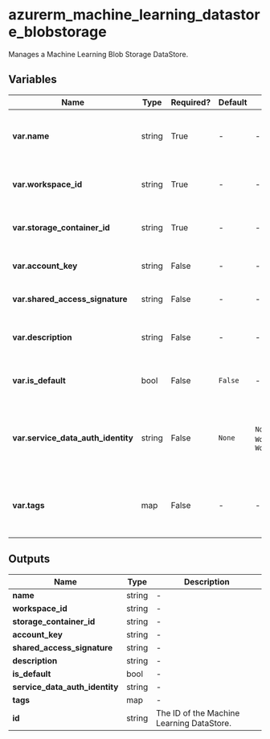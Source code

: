 # azurerm_machine_learning_datastore_blobstorage

Manages a Machine Learning Blob Storage DataStore.

## Variables

| Name | Type | Required? |  Default  |  possible values |  Description |
| ---- | ---- | --------- |  ----------- | ----------- | ----------- |
| **var.name** | string | True | -  |  -  |  The name of the Machine Learning DataStore. Changing this forces a new Machine Learning DataStore to be created. | 
| **var.workspace_id** | string | True | -  |  -  |  The ID of the Machine Learning Workspace. Changing this forces a new Machine Learning DataStore to be created. | 
| **var.storage_container_id** | string | True | -  |  -  |  The ID of the Storage Account Container. Changing this forces a new Machine Learning DataStore to be created. | 
| **var.account_key** | string | False | -  |  -  |  The access key of the Storage Account. Conflicts with `shared_access_signature`. | 
| **var.shared_access_signature** | string | False | -  |  -  |  The Shared Access Signature of the Storage Account. Conflicts with `account_key`. | 
| **var.description** | string | False | -  |  -  |  Text used to describe the asset. Changing this forces a new Machine Learning DataStore to be created. | 
| **var.is_default** | bool | False | `False`  |  -  |  Specifies whether this Machines Learning DataStore is the default for the Workspace. Defaults to `false`. | 
| **var.service_data_auth_identity** | string | False | `None`  |  `None`, `WorkspaceSystemAssignedIdentity`, `WorkspaceUserAssignedIdentity`  |  Specifies which identity to use when retrieving data from the specified source. Defaults to `None`. Possible values are `None`, `WorkspaceSystemAssignedIdentity` and `WorkspaceUserAssignedIdentity`. | 
| **var.tags** | map | False | -  |  -  |  A mapping of tags which should be assigned to the Machine Learning DataStore. Changing this forces a new Machine Learning DataStore to be created. | 



## Outputs

| Name | Type | Description |
| ---- | ---- | --------- | 
| **name** | string  | - | 
| **workspace_id** | string  | - | 
| **storage_container_id** | string  | - | 
| **account_key** | string  | - | 
| **shared_access_signature** | string  | - | 
| **description** | string  | - | 
| **is_default** | bool  | - | 
| **service_data_auth_identity** | string  | - | 
| **tags** | map  | - | 
| **id** | string  | The ID of the Machine Learning DataStore. | 